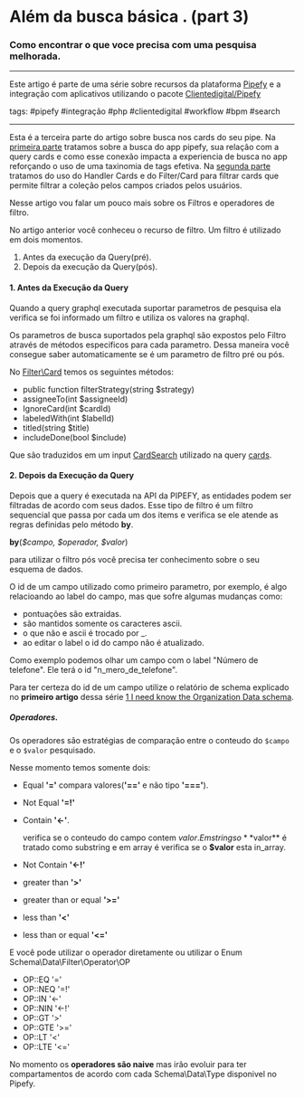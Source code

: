 # Além da busca básica . (part 3)
### Como encontrar o que voce precisa com uma pesquisa melhorada.

---
Este artigo é parte de uma série sobre recursos da plataforma [Pipefy](https://www.pipefy.com/) e a integração com aplicativos utilizando o pacote [Clientedigital/Pipefy](https://github.com/cliente-digital/pipefy)

tags: #pipefy #integração #php #clientedigital #workflow #bpm #search

---

Esta é a terceira parte do artigo sobre busca nos cards do seu pipe. Na [primeira parte](./2-Search-beyond-the-basics-part-1.md) tratamos sobre a busca do app pipefy, sua relação com a query cards e como esse conexão impacta a experiencia de busca no app reforçando o uso de uma taxinomia de tags efetiva. Na [segunda parte](./3-Search-beyond-the-basics-part-2.md) tratamos do uso do Handler Cards e do Filter/Card para filtrar cards que permite filtrar a coleção pelos campos criados pelos usuários.

Nesse artigo vou falar um pouco mais sobre os Filtros e operadores de filtro.


No artigo anterior você conheceu o recurso de filtro. Um filtro é utilizado em dois momentos.

1. Antes da execução da Query(pré).
2. Depois da execução da Query(pós).



#### 1. Antes da Execução da Query

Quando a query graphql executada suportar parametros de pesquisa ela verifica se foi informado um filtro e utiliza os valores na graphql.

Os parametros de busca suportados pela graphql são expostos pelo Filtro através de métodos especificos para cada parametro. Dessa maneira você consegue saber automaticamente se é um parametro de filtro pré ou pós.

No [Filter\Card](https://github.com/cliente-digital/pipefy/blob/main/src/Filter/Cards.php) temos os seguintes métodos:

- public function filterStrategy(string $strategy)
- assigneeTo(int $assigneeId)
- IgnoreCard(int $cardId)
- labeledWith(int $labelId)
- titled(string $title)
-  includeDone(bool $include)

Que são traduzidos em um input [CardSearch](https://api-docs.pipefy.com/reference/inputObjects/CardSearch/) utilizado na query [cards](https://api-docs.pipefy.com/reference/queries/cards/#cards).

#### 2. Depois da Execução da Query

Depois que a query é executada na API da PIPEFY, as entidades podem ser filtradas de acordo com seus dados. Esse tipo de filtro é um filtro sequencial que passa por cada um dos items e verifica se ele atende as regras definidas pelo método **by**.


**by**(_$campo, $operador, $valor_)


para utilizar o filtro pós você precisa ter conhecimento sobre o seu esquema de dados.

O id de um campo utilizado como primeiro parametro, por exemplo, é algo relacioando ao label do campo, mas que sofre algumas mudanças como:
- pontuações são extraidas.
- são mantidos somente os caracteres ascii.
- o que não e ascii é trocado por _.
- ao editar o label o id do campo não é atualizado.

Como exemplo podemos olhar um campo com o label "Número de telefone". Ele terá o id "n_mero_de_telefone".

Para ter certeza do id de um campo utilize o relatório de schema explicado no **primeiro artigo** dessa série [1 I need know the Organization Data schema](./1-I-need-know-the-organization-data-schema.md).

##### Operadores.

Os operadores são estratégias de comparação entre o conteudo do ```$campo``` e o ```$valor``` pesquisado.

Nesse momento temos somente dois:

- Equal **'='**
  compara valores(**'=='** e não tipo **'==='**).

- Not Equal **'=!'**

- Contain **'<-'**.

  verifica se o conteudo do campo contem $valor. Em strings o **$valor** é tratado como substring e em array é verifica se o **$valor** esta in_array.

- Not Contain **'<-!'**
- greater than **'>'**
- greater than or equal **'>='**
- less than **'<'**
- less than or equal **'<='**

E você pode utilizar o operador diretamente ou utilizar o Enum Schema\Data\Filter\Operator\OP

- OP::EQ    '='
- OP::NEQ   '=!'
- OP::IN    '<-'
- OP::NIN   '<-!'
- OP::GT    '>'
- OP::GTE   '>='
- OP::LT    '<'
- OP::LTE   '<='

No momento os **operadores são naive** mas irão evoluir para ter compartamentos de acordo com cada Schema\Data\Type disponivel no Pipefy.
